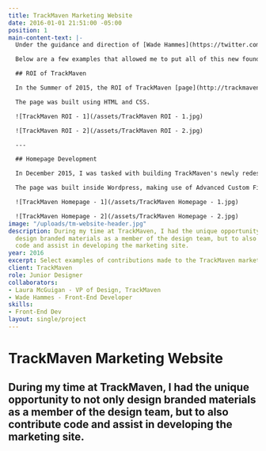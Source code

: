 ```yaml
---
title: TrackMaven Marketing Website
date: 2016-01-01 21:51:00 -05:00
position: 1
main-content-text: |-
  Under the guidance and direction of [Wade Hammes](https://twitter.com/whammes), TrackMaven's sole front-end developer at the time; I was able to gain hands-on experience working with HTML5, CSS3, jQuery, PHP as well as Wordpress. In addition to gaining experience in the skills listed above, I was introduced to Gulp, a build tool that helps accelerate and automate the development process.

  Below are a few examples that allowed me to put all of this new found knowledge to the test:

  ## ROI of TrackMaven

  In the Summer of 2015, the ROI of TrackMaven [page](http://trackmaven.com/roi-of-trackmaven/) was added to the marketing site. Working alongside the marketing department, the purpose of this page was to show the ROI and benefits of using TrackMaven in a clear, concise landing page.

  The page was built using HTML and CSS.

  ![TrackMaven ROI - 1](/assets/TrackMaven ROI - 1.jpg)

  ![TrackMaven ROI - 2](/assets/TrackMaven ROI - 2.jpg)

  ---

  ## Homepage Development

  In December 2015, I was tasked with building TrackMaven's newly redesigned [homepage](http://trackmaven.com/). The redesign was led by [Laura McGuigan](https://twitter.com/grafxnerd) and the purpose of the redesign was to better land potential customers using updated copy, that better explained how TrackMaven could be beneficial for their companies.

  The page was built inside Wordpress, making use of Advanced Custom Fields as well as PHP, CSS, JS, jQuery.

  ![TrackMaven Homepage - 1](/assets/TrackMaven Homepage - 1.jpg)

  ![TrackMaven Homepage - 2](/assets/TrackMaven Homepage - 2.jpg)
image: "/uploads/tm-website-header.jpg"
description: During my time at TrackMaven, I had the unique opportunity to not only
  design branded materials as a member of the design team, but to also contribute
  code and assist in developing the marketing site.
year: 2016
excerpt: Select examples of contributions made to the TrackMaven marketing site.
client: TrackMaven
role: Junior Designer
collaborators:
- Laura McGuigan - VP of Design, TrackMaven
- Wade Hammes - Front-End Developer
skills:
- Front-End Dev
layout: single/project
---
```


# TrackMaven Marketing Website

## During my time at TrackMaven, I had the unique opportunity to not only design branded materials as a member of the design team, but to also contribute code and assist in developing the marketing site.